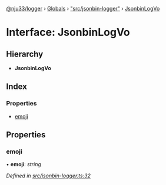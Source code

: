 [@nju33/logger](../README.md) › [Globals](../globals.md) › ["src/jsonbin-logger"](../modules/_src_jsonbin_logger_.md) › [JsonbinLogVo](_src_jsonbin_logger_.jsonbinlogvo.md)

# Interface: JsonbinLogVo

## Hierarchy

* **JsonbinLogVo**

## Index

### Properties

* [emoji](_src_jsonbin_logger_.jsonbinlogvo.md#emoji)

## Properties

###  emoji

• **emoji**: *string*

*Defined in [src/jsonbin-logger.ts:32](https://github.com/nju33/logger/blob/67e1dd4/src/jsonbin-logger.ts#L32)*
